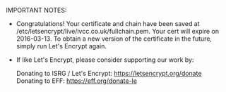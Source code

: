 IMPORTANT NOTES:
 - Congratulations! Your certificate and chain have been saved at
   /etc/letsencrypt/live/ivcc.co.uk/fullchain.pem. Your cert will
   expire on 2016-03-13. To obtain a new version of the certificate in
   the future, simply run Let's Encrypt again.
 - If like Let's Encrypt, please consider supporting our work by:

   Donating to ISRG / Let's Encrypt:   https://letsencrypt.org/donate
   Donating to EFF:                    https://eff.org/donate-le